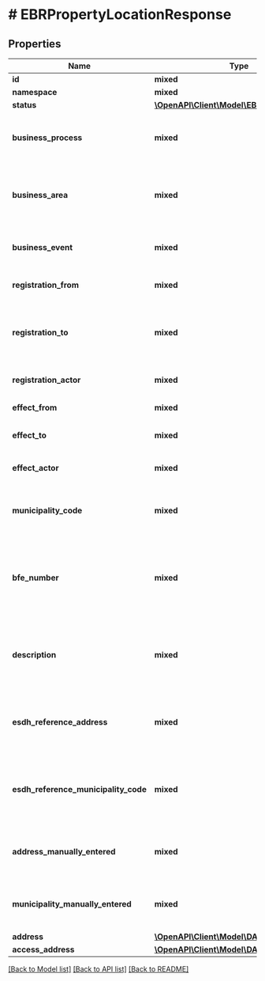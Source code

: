 # # EBRPropertyLocationResponse

## Properties

Name | Type | Description | Notes
------------ | ------------- | ------------- | -------------
**id** | **mixed** | Persistent unik nøgle. |
**namespace** | **mixed** |  |
**status** | [**\OpenAPI\Client\Model\EBRStatusEnum**](EBRStatusEnum.md) |  |
**business_process** | **mixed** | Den manuelle eller IT-understøttede proces hvori forretningsområdet håndterer hændelsen. |
**business_area** | **mixed** | Den del af den offentlige forretning der håndterer hændelsen og derved udvirker ændringen i data. | [optional]
**business_event** | **mixed** | Den begivenhed i virkeligheden som udløste ændringen i data. | [optional]
**registration_from** | **mixed** | Tidspunktet hvor registreringen er foretaget. |
**registration_to** | **mixed** | Tidspunktet hvor en ny registrering er foretaget på objektet, og hvor denne version således ikke længere er den seneste. | [optional]
**registration_actor** | **mixed** | Den aktør der har foretaget registreringen. |
**effect_from** | **mixed** | Tidspunktet hvorfra objektet har virkning. |
**effect_to** | **mixed** | Tidspunktet hvor objektets virkning ophører. | [optional]
**effect_actor** | **mixed** | Den aktør der har afstedkommet objektets virkning. |
**municipality_code** | **mixed** | Udpeger den kommune som har det administrative ansvar for den bestemte faste ejendom. | [optional]
**bfe_number** | **mixed** | Udpeger den bestemte faste ejendom der har sin beliggenhed og sin kommune tilhørsforhold angivet ved en ejendomsbeliggenhed. |
**description** | **mixed** | Tekst der beskriver ejendommens beliggenhed i tilfælde hvor der ikke er en adresse at vælge ved udstilling af beliggenhedsadressen | [optional]
**esdh_reference_address** | **mixed** | Journalnummer i kommunens ESDH i de tilfælde hvor der er valgt en anden adresse end den automatisk beregnede | [optional]
**esdh_reference_municipality_code** | **mixed** | Journalnummer i kommunens ESDH i de tilfælde hvor der er valgt en anden kommune end den automatisk beregnede. | [optional]
**address_manually_entered** | **mixed** | Markering når der er valgt en anden adresse end den der automatisk er beregnet |
**municipality_manually_entered** | **mixed** | Markering når der er valgt en anden kommune end den der automatisk er beregnet |
**address** | [**\OpenAPI\Client\Model\DARAddress**](DARAddress.md) |  | [optional]
**access_address** | [**\OpenAPI\Client\Model\DARAccessAddress**](DARAccessAddress.md) |  | [optional]

[[Back to Model list]](../../README.md#models) [[Back to API list]](../../README.md#endpoints) [[Back to README]](../../README.md)
